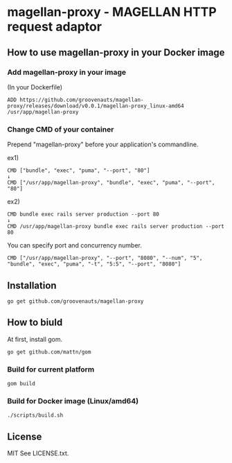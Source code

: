 # magellan-proxy - MAGELLAN HTTP request adaptor

## How to use magellan-proxy in your Docker image

### Add magellan-proxy in your image

(In your Dockerfile)
```
ADD https://github.com/groovenauts/magellan-proxy/releases/download/v0.0.1/magellan-proxy_linux-amd64 /usr/app/magellan-proxy
```

### Change CMD of your container

Prepend "magellan-proxy" before your application's commandline.

ex1)
```
CMD ["bundle", "exec", "puma", "--port", "80"]
↓
CMD ["/usr/app/magellan-proxy", "bundle", "exec", "puma", "--port", "80"]
```

ex2)
```
CMD bundle exec rails server production --port 80
↓
CMD /usr/app/magellan-proxy bundle exec rails server production --port 80
```

You can specify port and concurrency number.

```
CMD ["/usr/app/magellan-proxy", "--port", "8080", "--num", "5", "bundle", "exec", "puma", "-t", "5:5", "--port", "8080"]
```

## Installation

```
go get github.com/groovenauts/magellan-proxy
```

## How to biuld

At first, install gom.

```
go get github.com/mattn/gom
```

### Build for current platform

```
gom build
```

### Build for Docker image (Linux/amd64)

```
./scripts/build.sh
```

## License

MIT
See LICENSE.txt.
